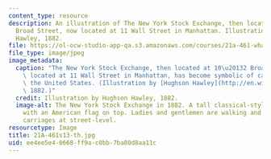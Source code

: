 ```yaml
---
content_type: resource
description: An illustration of The New York Stock Exchange, then located at 10-12
  Broad Street, now located at 11 Wall Street in Manhattan. Illustration by Hughson
  Hawley, 1882.
file: https://ol-ocw-studio-app-qa.s3.amazonaws.com/courses/21a-461-what-is-capitalism-fall-2013/ee4ee5e40668ff9ac0bb7ba80d8aa11c_21A-461s13-th.jpg
file_type: image/jpeg
image_metadata:
  caption: "The New York Stock Exchange, then located at 10\u20132 Broad Street, now\
    \ located at 11 Wall Street in Manhattan, has become symbolic of capitalism in\
    \ the United States. (Illustration by [Hughson Hawley](http://en.wikipedia.org/wiki/File:New_York_Stock_Exchange_1882.jpg),\
    \ 1882.)"
  credit: Illustration by Hughson Hawley, 1882.
  image-alt: The New York Stock Exchange in 1882. A tall classical-style building
    with an American flag on top. Ladies and gentlemen are walking and riding in horse-drawn
    carriages at street-level.
resourcetype: Image
title: 21A-461s13-th.jpg
uid: ee4ee5e4-0668-ff9a-c0bb-7ba80d8aa11c
---
```

